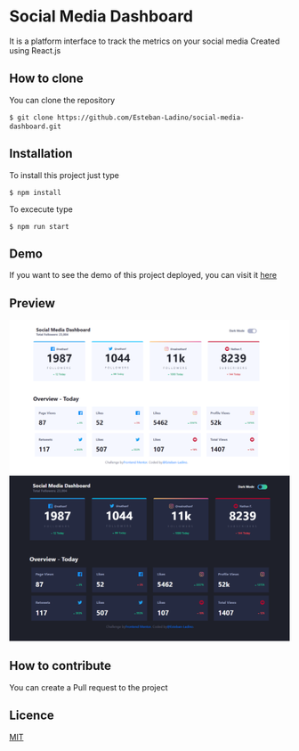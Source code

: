 # Social Media Dashboard
It is a platform interface to track the metrics on your social media
Created using React.js

## How to clone
You can clone the repository

    $ git clone https://github.com/Esteban-Ladino/social-media-dashboard.git
    
## Installation
To install this project just type

    $ npm install

To excecute type

    $ npm run start

## Demo
If you want to see the demo of this project deployed, you can visit it [here](https://esteban-ladino.github.io/social-media-dashboard/)

## Preview

![Preview](https://github.com/Esteban-Ladino/social-media-dashboard/blob/master/images/preview1.png)
![Preview](https://github.com/Esteban-Ladino/social-media-dashboard/blob/master/images/preview2.png)

## How to contribute

You can create a Pull request to the project

## Licence

[MIT](https://github.com/Esteban-Ladino/social-media-dashboard/blob/master/LICENSE)
